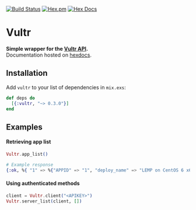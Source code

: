 [![Build Status](https://travis-ci.org/avitex/elixir-vultr.svg)](https://travis-ci.org/avitex/elixir-vultr)
[![Hex.pm](https://img.shields.io/hexpm/v/vultr.svg)](https://hex.pm/packages/vultr)
[![Hex Docs](https://img.shields.io/badge/hex-docs-blue.svg)](https://hexdocs.pm/vultr)

# Vultr

**Simple wrapper for the [Vultr API](https://www.vultr.com/api/).**  
Documentation hosted on [hexdocs](https://hexdocs.pm/vultr).

## Installation

  Add `vultr` to your list of dependencies in `mix.exs`:

  ```elixir
  def deps do
    [{:vultr, "~> 0.3.0"}]
  end
  ```

## Examples
#### Retrieving app list

  ```elixir
  Vultr.app_list()

  # Example response
  {:ok, %{ "1" => %{"APPID" => "1", "deploy_name" => "LEMP on CentOS 6 x64", ... }, ... }}
  ```

#### Using authenticated methods

  ```elixir
  client = Vultr.client("<APIKEY>")
  Vultr.server_list(client, [])
  ```
